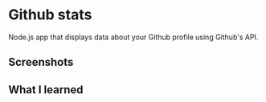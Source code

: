 # Github stats

Node.js app that displays data about your Github profile using Github's API.

## Screenshots

## What I learned